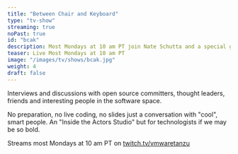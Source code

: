 ```yaml
---
title: "Between Chair and Keyboard"
type: "tv-show"
streaming: true
noPast: true
id: "bcak"
description: Most Mondays at 10 am PT join Nate Schutta and a special guest.
teaser: Live Most Mondays at 10 am PT
image: "/images/tv/shows/bcak.jpg"
weight: 4
draft: false
---
```


Interviews and discussions with open source committers, thought leaders, friends and interesting people in the software space.

No preparation, no live coding, no slides just a conversation with "cool", smart people. An "Inside the Actors Studio" but for technologists if we may be so bold.

Streams most Mondays at 10 am PT on [twitch.tv/vmwaretanzu](https://twitch.tv/vmwaretanzu)
